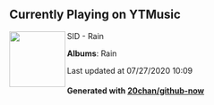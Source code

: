 ## Currently Playing on YTMusic

[<img align="left" width="100" src="https://lh3.googleusercontent.com/3vfqXqoAZujk6LgSiDvXnojbLhE5o1hJFaeiqeHQii9eZEpoZ6Kz5Fk57voGRqQFjOvTNGWcjYSOt7c">](https://music.youtube.com/channel/UC62CjlrklkrLDtbs5nfVsbw)

SID - Rain

**Albums**: Rain

Last updated at 07/27/2020 10:09

#### Generated with [20chan/github-now](https://github.com/20chan/github-now)


<!--
**20chan/20chan** is a ✨ _special_ ✨ repository because its `README.md` (this file) appears on your GitHub profile.

Here are some ideas to get you started:

- 🔭 I’m currently working on ...
- 🌱 I’m currently learning ...
- 👯 I’m looking to collaborate on ...
- 🤔 I’m looking for help with ...
- 💬 Ask me about ...
- 📫 How to reach me: ...
- 😄 Pronouns: ...
- ⚡ Fun fact: ...
-->
